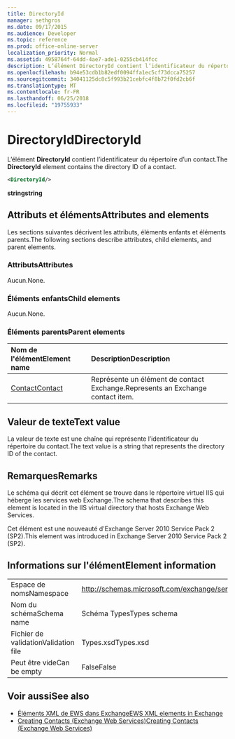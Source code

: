 ```yaml
---
title: DirectoryId
manager: sethgros
ms.date: 09/17/2015
ms.audience: Developer
ms.topic: reference
ms.prod: office-online-server
localization_priority: Normal
ms.assetid: 4958764f-64dd-4ae7-ade1-0255cb414fcc
description: L’élément DirectoryId contient l’identificateur du répertoire d’un contact.
ms.openlocfilehash: b94e53cdb1b82edf0094ffa1ec5cf73dcca75257
ms.sourcegitcommit: 34041125dc8c5f993b21cebfc4f8b72f0fd2cb6f
ms.translationtype: MT
ms.contentlocale: fr-FR
ms.lasthandoff: 06/25/2018
ms.locfileid: "19755933"
---
```

# <a name="directoryid"></a><span data-ttu-id="df6c6-103">DirectoryId</span><span class="sxs-lookup"><span data-stu-id="df6c6-103">DirectoryId</span></span>

<span data-ttu-id="df6c6-104">L’élément **DirectoryId** contient l’identificateur du répertoire d’un contact.</span><span class="sxs-lookup"><span data-stu-id="df6c6-104">The **DirectoryId** element contains the directory ID of a contact.</span></span> 
  
```XML
<DirectoryId/>
```

 <span data-ttu-id="df6c6-105">**string**</span><span class="sxs-lookup"><span data-stu-id="df6c6-105">**string**</span></span>
## <a name="attributes-and-elements"></a><span data-ttu-id="df6c6-106">Attributs et éléments</span><span class="sxs-lookup"><span data-stu-id="df6c6-106">Attributes and elements</span></span>

<span data-ttu-id="df6c6-107">Les sections suivantes décrivent les attributs, éléments enfants et éléments parents.</span><span class="sxs-lookup"><span data-stu-id="df6c6-107">The following sections describe attributes, child elements, and parent elements.</span></span>
  
### <a name="attributes"></a><span data-ttu-id="df6c6-108">Attributs</span><span class="sxs-lookup"><span data-stu-id="df6c6-108">Attributes</span></span>

<span data-ttu-id="df6c6-109">Aucun.</span><span class="sxs-lookup"><span data-stu-id="df6c6-109">None.</span></span>
  
### <a name="child-elements"></a><span data-ttu-id="df6c6-110">Éléments enfants</span><span class="sxs-lookup"><span data-stu-id="df6c6-110">Child elements</span></span>

<span data-ttu-id="df6c6-111">Aucun.</span><span class="sxs-lookup"><span data-stu-id="df6c6-111">None.</span></span>
  
### <a name="parent-elements"></a><span data-ttu-id="df6c6-112">Éléments parents</span><span class="sxs-lookup"><span data-stu-id="df6c6-112">Parent elements</span></span>

|<span data-ttu-id="df6c6-113">**Nom de l'élément**</span><span class="sxs-lookup"><span data-stu-id="df6c6-113">**Element name**</span></span>|<span data-ttu-id="df6c6-114">**Description**</span><span class="sxs-lookup"><span data-stu-id="df6c6-114">**Description**</span></span>|
|:-----|:-----|
|[<span data-ttu-id="df6c6-115">Contact</span><span class="sxs-lookup"><span data-stu-id="df6c6-115">Contact</span></span>](contact.md) <br/> |<span data-ttu-id="df6c6-116">Représente un élément de contact Exchange.</span><span class="sxs-lookup"><span data-stu-id="df6c6-116">Represents an Exchange contact item.</span></span>  <br/> |
   
## <a name="text-value"></a><span data-ttu-id="df6c6-117">Valeur de texte</span><span class="sxs-lookup"><span data-stu-id="df6c6-117">Text value</span></span>

<span data-ttu-id="df6c6-118">La valeur de texte est une chaîne qui représente l’identificateur du répertoire du contact.</span><span class="sxs-lookup"><span data-stu-id="df6c6-118">The text value is a string that represents the directory ID of the contact.</span></span>
  
## <a name="remarks"></a><span data-ttu-id="df6c6-119">Remarques</span><span class="sxs-lookup"><span data-stu-id="df6c6-119">Remarks</span></span>

<span data-ttu-id="df6c6-120">Le schéma qui décrit cet élément se trouve dans le répertoire virtuel IIS qui héberge les services web Exchange.</span><span class="sxs-lookup"><span data-stu-id="df6c6-120">The schema that describes this element is located in the IIS virtual directory that hosts Exchange Web Services.</span></span>
  
<span data-ttu-id="df6c6-121">Cet élément est une nouveauté d'Exchange Server 2010 Service Pack 2 (SP2).</span><span class="sxs-lookup"><span data-stu-id="df6c6-121">This element was introduced in Exchange Server 2010 Service Pack 2 (SP2).</span></span>
  
## <a name="element-information"></a><span data-ttu-id="df6c6-122">Informations sur l'élément</span><span class="sxs-lookup"><span data-stu-id="df6c6-122">Element information</span></span>

|||
|:-----|:-----|
|<span data-ttu-id="df6c6-123">Espace de noms</span><span class="sxs-lookup"><span data-stu-id="df6c6-123">Namespace</span></span>  <br/> |http://schemas.microsoft.com/exchange/services/2006/types  <br/> |
|<span data-ttu-id="df6c6-124">Nom du schéma</span><span class="sxs-lookup"><span data-stu-id="df6c6-124">Schema name</span></span>  <br/> |<span data-ttu-id="df6c6-125">Schéma Types</span><span class="sxs-lookup"><span data-stu-id="df6c6-125">Types schema</span></span>  <br/> |
|<span data-ttu-id="df6c6-126">Fichier de validation</span><span class="sxs-lookup"><span data-stu-id="df6c6-126">Validation file</span></span>  <br/> |<span data-ttu-id="df6c6-127">Types.xsd</span><span class="sxs-lookup"><span data-stu-id="df6c6-127">Types.xsd</span></span>  <br/> |
|<span data-ttu-id="df6c6-128">Peut être vide</span><span class="sxs-lookup"><span data-stu-id="df6c6-128">Can be empty</span></span>  <br/> |<span data-ttu-id="df6c6-129">False</span><span class="sxs-lookup"><span data-stu-id="df6c6-129">False</span></span>  <br/> |
   
## <a name="see-also"></a><span data-ttu-id="df6c6-130">Voir aussi</span><span class="sxs-lookup"><span data-stu-id="df6c6-130">See also</span></span>

- [<span data-ttu-id="df6c6-131">Éléments XML de EWS dans Exchange</span><span class="sxs-lookup"><span data-stu-id="df6c6-131">EWS XML elements in Exchange</span></span>](ews-xml-elements-in-exchange.md)
- [<span data-ttu-id="df6c6-132">Creating Contacts (Exchange Web Services)</span><span class="sxs-lookup"><span data-stu-id="df6c6-132">Creating Contacts (Exchange Web Services)</span></span>](http://msdn.microsoft.com/library/4845917e-70d1-481c-bbd7-011ec6571789%28Office.15%29.aspx)

